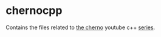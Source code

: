 # chernocpp
Contains the files related to [the cherno](https://www.youtube.com/c/TheChernoProject) youtube c++ [series](https://www.youtube.com/playlist?list=PLlrATfBNZ98dudnM48yfGUldqGD0S4FFb).
